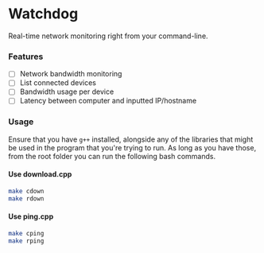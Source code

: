 # Watchdog

Real-time network monitoring right from your command-line.

### Features
- [ ] Network bandwidth monitoring
- [ ] List connected devices
- [ ] Bandwidth usage per device
- [ ] Latency between computer and inputted IP/hostname

### Usage

Ensure that you have `g++` installed, alongside any of the libraries that might be used in the program that you're trying to run. As long as you have those, from the root folder you can run the following bash commands.

#### Use download.cpp
```bash
make cdown 
make rdown
```

#### Use ping.cpp
```bash
make cping 
make rping
```